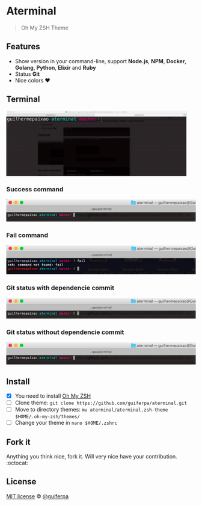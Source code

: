 # Aterminal 
> Oh My ZSH Theme

## Features
* Show version in your command-line, support __Node.js__, __NPM__, __Docker__, __Golang__, __Python__, __Elixir__ and __Ruby__
* Status __Git__
* Nice colors :heart:

## Terminal

![Demo](images/demo.gif)

### Success command
![Success command](images/demo_1.png)


### Fail command
![Fail command](images/demo_3.png)

### Git status with dependencie commit
![Git status with dependencie commit](images/demo_2.png)

### Git status without dependencie commit
![Git status without dependencie commit](images/demo_1.png)

## Install
- [x] You need to install [Oh My ZSH](https://github.com/robbyrussell/oh-my-zsh)
- [ ] Clone theme: `git clone https://github.com/guiferpa/aterminal.git`
- [ ] Move to directory themes: `mv aterminal/aterminal.zsh-theme $HOME/.oh-my-zsh/themes/`
- [ ] Change your theme in `nano $HOME/.zshrc`

## Fork it
Anything you think nice, fork it. Will very nice have your contribution. :octocat:

## License
[MIT license](LICENSE) © [@guiferpa](http://github.com/guiferpa)
